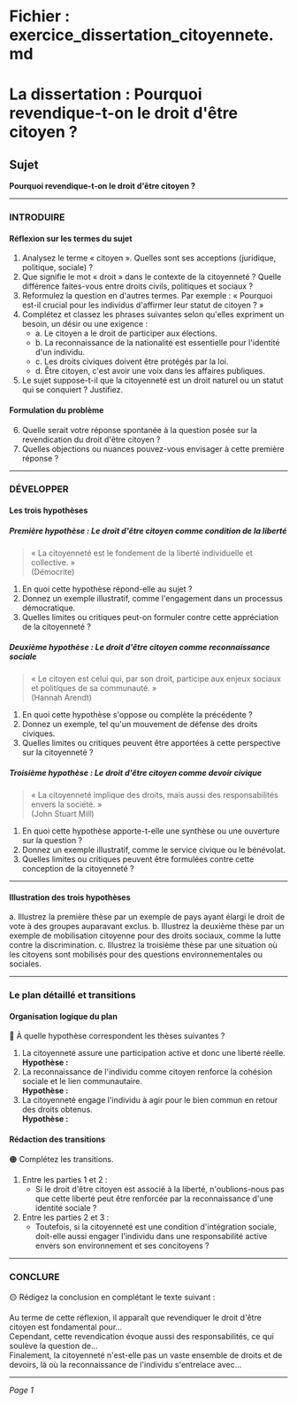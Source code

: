 # Fichier : exercice_dissertation_citoyennete.md

# La dissertation : Pourquoi revendique-t-on le droit d'être citoyen ?

## Sujet
**Pourquoi revendique-t-on le droit d'être citoyen ?**

---

### INTRODUIRE

#### Réflexion sur les termes du sujet

1. Analysez le terme « citoyen ». Quelles sont ses acceptions (juridique, politique, sociale) ?
2. Que signifie le mot « droit » dans le contexte de la citoyenneté ? Quelle différence faites-vous entre droits civils, politiques et sociaux ?
3. Reformulez la question en d'autres termes. Par exemple : « Pourquoi est-il crucial pour les individus d'affirmer leur statut de citoyen ? »
4. Complétez et classez les phrases suivantes selon qu'elles expriment un besoin, un désir ou une exigence :
   - a. Le citoyen a le droit de participer aux élections.
   - b. La reconnaissance de la nationalité est essentielle pour l'identité d'un individu.
   - c. Les droits civiques doivent être protégés par la loi.
   - d. Être citoyen, c'est avoir une voix dans les affaires publiques.
5. Le sujet suppose-t-il que la citoyenneté est un droit naturel ou un statut qui se conquiert ? Justifiez.

#### Formulation du problème

6. Quelle serait votre réponse spontanée à la question posée sur la revendication du droit d'être citoyen ?
7. Quelles objections ou nuances pouvez-vous envisager à cette première réponse ?

---

### DÉVELOPPER

#### Les trois hypothèses

##### Première hypothèse : Le droit d'être citoyen comme condition de la liberté

> « La citoyenneté est le fondement de la liberté individuelle et collective. »  
> (Démocrite)

1. En quoi cette hypothèse répond-elle au sujet ?
2. Donnez un exemple illustratif, comme l'engagement dans un processus démocratique.
3. Quelles limites ou critiques peut-on formuler contre cette appréciation de la citoyenneté ?

##### Deuxième hypothèse : Le droit d'être citoyen comme reconnaissance sociale 

> « Le citoyen est celui qui, par son droit, participe aux enjeux sociaux et politiques de sa communauté. »  
> (Hannah Arendt)

1. En quoi cette hypothèse s'oppose ou complète la précédente ?
2. Donnez un exemple, tel qu'un mouvement de défense des droits civiques.
3. Quelles limites ou critiques peuvent être apportées à cette perspective sur la citoyenneté ?

##### Troisième hypothèse : Le droit d'être citoyen comme devoir civique 

> « La citoyenneté implique des droits, mais aussi des responsabilités envers la société. »  
> (John Stuart Mill)

1. En quoi cette hypothèse apporte-t-elle une synthèse ou une ouverture sur la question ?
2. Donnez un exemple illustratif, comme le service civique ou le bénévolat.
3. Quelles limites ou critiques peuvent être formulées contre cette conception de la citoyenneté ?

---

#### Illustration des trois hypothèses

a. Illustrez la première thèse par un exemple de pays ayant élargi le droit de vote à des groupes auparavant exclus.
b. Illustrez la deuxième thèse par un exemple de mobilisation citoyenne pour des droits sociaux, comme la lutte contre la discrimination.
c. Illustrez la troisième thèse par une situation où les citoyens sont mobilisés pour des questions environnementales ou sociales.

---

### Le plan détaillé et transitions

#### Organisation logique du plan

🔴 À quelle hypothèse correspondent les thèses suivantes ?

1. La citoyenneté assure une participation active et donc une liberté réelle.  
   **Hypothèse :**
2. La reconnaissance de l'individu comme citoyen renforce la cohésion sociale et le lien communautaire.  
   **Hypothèse :**
3. La citoyenneté engage l'individu à agir pour le bien commun en retour des droits obtenus.  
   **Hypothèse :**

#### Rédaction des transitions

🟠 Complétez les transitions.

1. Entre les parties 1 et 2 :  
   - Si le droit d'être citoyen est associé à la liberté, n'oublions-nous pas que cette liberté peut être renforcée par la reconnaissance d'une identité sociale ?
2. Entre les parties 2 et 3 :  
   - Toutefois, si la citoyenneté est une condition d'intégration sociale, doit-elle aussi engager l'individu dans une responsabilité active envers son environnement et ses concitoyens ?

---

### CONCLURE

🟡 Rédigez la conclusion en complétant le texte suivant :

Au terme de cette réflexion, il apparaît que revendiquer le droit d'être citoyen est fondamental pour…  
Cependant, cette revendication évoque aussi des responsabilités, ce qui soulève la question de…  
Finalement, la citoyenneté n'est-elle pas un vaste ensemble de droits et de devoirs, là où la reconnaissance de l'individu s'entrelace avec… 

---

*Page 1*